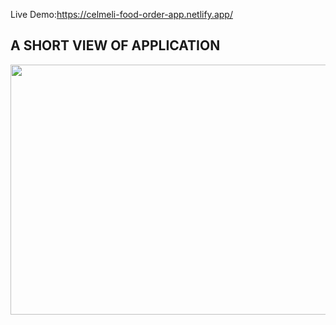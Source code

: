
Live Demo:https://celmeli-food-order-app.netlify.app/
## A SHORT VIEW OF APPLICATION

<img src="https://media.giphy.com/media/v1.Y2lkPTc5MGI3NjExeTBodnNsNHFiZWpsdnE5ZHAzZ2MyNXlmM3hrNmUwcXJneXExaG0zYSZlcD12MV9pbnRlcm5hbF9naWZfYnlfaWQmY3Q9Zw/UG3PziWNxClLUzAn4o/giphy.gif" width="800" height="400m" />
